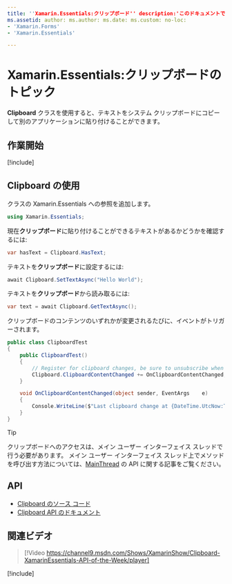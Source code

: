 ```yaml
---
title: ''Xamarin.Essentials:クリップボード'' description:'このドキュメントでは、Xamarin.Essentials の Clipboard クラスについて説明します。このクラスを使用すると、複数のアプリケーションにわたり、システム クリップボードにテキストをコピーして貼り付けることができます。'
ms.assetid: author: ms.author: ms.date: ms.custom: no-loc:
- 'Xamarin.Forms'
- 'Xamarin.Essentials'

---
```


# <a name="xamarinessentials-clipboard"></a>Xamarin.Essentials:クリップボードのトピック

**Clipboard** クラスを使用すると、テキストをシステム クリップボードにコピーして別のアプリケーションに貼り付けることができます。

## <a name="get-started"></a>作業開始

[!include[](~/essentials/includes/get-started.md)]

## <a name="using-clipboard"></a>Clipboard の使用

クラスの Xamarin.Essentials への参照を追加します。

```csharp
using Xamarin.Essentials;
```

現在**クリップボード**に貼り付けることができるテキストがあるかどうかを確認するには:

```csharp
var hasText = Clipboard.HasText;
```

テキストを**クリップボード**に設定するには:

```csharp
await Clipboard.SetTextAsync("Hello World");
```

テキストを**クリップボード**から読み取るには:

```csharp
var text = await Clipboard.GetTextAsync();
```

クリップボードのコンテンツのいずれかが変更されるたびに、イベントがトリガーされます。

```csharp
public class ClipboardTest
{
    public ClipboardTest()
    {
        // Register for clipboard changes, be sure to unsubscribe when needed
        Clipboard.ClipboardContentChanged += OnClipboardContentChanged;
    }

    void OnClipboardContentChanged(object sender, EventArgs    e)
    {
        Console.WriteLine($"Last clipboard change at {DateTime.UtcNow:T}";);
    }
}
```

> [!TIP]
> クリップボードへのアクセスは、メイン ユーザー インターフェイス スレッドで行う必要があります。 メイン ユーザー インターフェイス スレッド上でメソッドを呼び出す方法については、[MainThread](~/essentials/main-thread.md) の API に関する記事をご覧ください。

## <a name="api"></a>API

- [Clipboard のソース コード](https://github.com/xamarin/Essentials/tree/master/Xamarin.Essentials/Clipboard)
- [Clipboard API のドキュメント](xref:Xamarin.Essentials.Clipboard)

## <a name="related-video"></a>関連ビデオ

> [!Video https://channel9.msdn.com/Shows/XamarinShow/Clipboard-XamarinEssentials-API-of-the-Week/player]

[!include[](~/essentials/includes/xamarin-show-essentials.md)]
